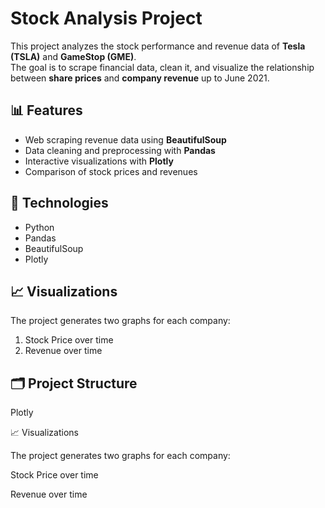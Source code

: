 # Stock Analysis Project  

This project analyzes the stock performance and revenue data of **Tesla (TSLA)** and **GameStop (GME)**.  
The goal is to scrape financial data, clean it, and visualize the relationship between **share prices** and **company revenue** up to June 2021.  

## 📊 Features  
- Web scraping revenue data using **BeautifulSoup**  
- Data cleaning and preprocessing with **Pandas**  
- Interactive visualizations with **Plotly**  
- Comparison of stock prices and revenues  

## 🚀 Technologies  
- Python  
- Pandas  
- BeautifulSoup  
- Plotly  

## 📈 Visualizations  
The project generates two graphs for each company:  
1. Stock Price over time  
2. Revenue over time  

## 🗂 Project Structure  

Plotly

📈 Visualizations

The project generates two graphs for each company:

Stock Price over time

Revenue over time
